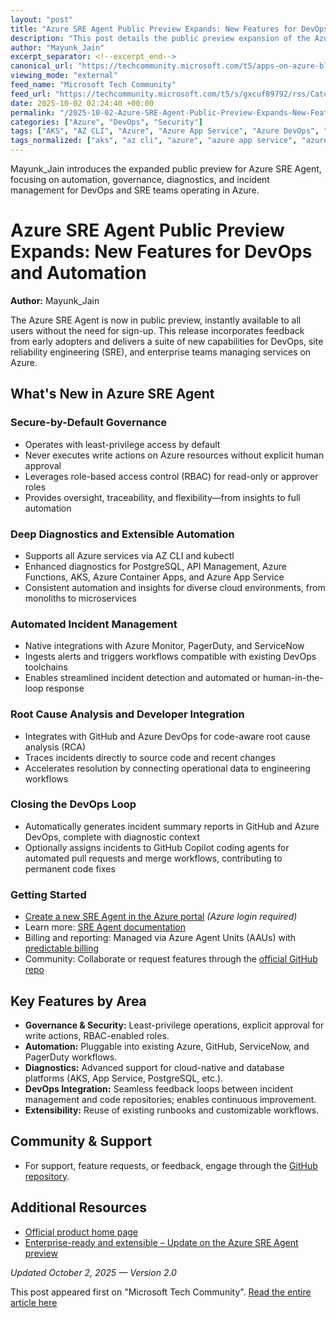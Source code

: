 ```yaml
---
layout: "post"
title: "Azure SRE Agent Public Preview Expands: New Features for DevOps and Automation"
description: "This post details the public preview expansion of the Azure SRE Agent, an automation tool for site reliability engineering within Azure environments. It covers improvements around governance, security, diagnostics, extensibility, new incident management integrations, automation with runbooks, and the capability to bridge DevOps workflows across Azure, GitHub, and Azure DevOps."
author: "Mayunk_Jain"
excerpt_separator: <!--excerpt_end-->
canonical_url: "https://techcommunity.microsoft.com/t5/apps-on-azure-blog/expanding-the-public-preview-of-the-azure-sre-agent/ba-p/4458514"
viewing_mode: "external"
feed_name: "Microsoft Tech Community"
feed_url: "https://techcommunity.microsoft.com/t5/s/gxcuf89792/rss/Category?category.id=Azure"
date: 2025-10-02 02:24:40 +00:00
permalink: "/2025-10-02-Azure-SRE-Agent-Public-Preview-Expands-New-Features-for-DevOps-and-Automation.html"
categories: ["Azure", "DevOps", "Security"]
tags: ["AKS", "AZ CLI", "Azure", "Azure App Service", "Azure DevOps", "Azure Functions", "Azure Monitor", "Azure Portal", "Azure SRE Agent", "Community", "DevOps", "DevOps Automation", "Diagnostics", "Enterprise Governance", "GitHub Integration", "Incident Management", "Kubectl", "PagerDuty", "RBAC", "Root Cause Analysis", "Runbooks", "Security", "ServiceNow", "Site Reliability Engineering"]
tags_normalized: ["aks", "az cli", "azure", "azure app service", "azure devops", "azure functions", "azure monitor", "azure portal", "azure sre agent", "community", "devops", "devops automation", "diagnostics", "enterprise governance", "github integration", "incident management", "kubectl", "pagerduty", "rbac", "root cause analysis", "runbooks", "security", "servicenow", "site reliability engineering"]
---
```


Mayunk_Jain introduces the expanded public preview for Azure SRE Agent, focusing on automation, governance, diagnostics, and incident management for DevOps and SRE teams operating in Azure.<!--excerpt_end-->

# Azure SRE Agent Public Preview Expands: New Features for DevOps and Automation

**Author:** Mayunk_Jain

The Azure SRE Agent is now in public preview, instantly available to all users without the need for sign-up. This release incorporates feedback from early adopters and delivers a suite of new capabilities for DevOps, site reliability engineering (SRE), and enterprise teams managing services on Azure.

## What's New in Azure SRE Agent

### Secure-by-Default Governance

- Operates with least-privilege access by default
- Never executes write actions on Azure resources without explicit human approval
- Leverages role-based access control (RBAC) for read-only or approver roles
- Provides oversight, traceability, and flexibility—from insights to full automation

### Deep Diagnostics and Extensible Automation

- Supports all Azure services via AZ CLI and kubectl
- Enhanced diagnostics for PostgreSQL, API Management, Azure Functions, AKS, Azure Container Apps, and Azure App Service
- Consistent automation and insights for diverse cloud environments, from monoliths to microservices

### Automated Incident Management

- Native integrations with Azure Monitor, PagerDuty, and ServiceNow
- Ingests alerts and triggers workflows compatible with existing DevOps toolchains
- Enables streamlined incident detection and automated or human-in-the-loop response

### Root Cause Analysis and Developer Integration

- Integrates with GitHub and Azure DevOps for code-aware root cause analysis (RCA)
- Traces incidents directly to source code and recent changes
- Accelerates resolution by connecting operational data to engineering workflows

### Closing the DevOps Loop

- Automatically generates incident summary reports in GitHub and Azure DevOps, complete with diagnostic context
- Optionally assigns incidents to GitHub Copilot coding agents for automated pull requests and merge workflows, contributing to permanent code fixes

### Getting Started

- [Create a new SRE Agent in the Azure portal](https://aka.ms/sreagent-portal) *(Azure login required)*
- Learn more: [SRE Agent documentation](https://aka.ms/sreagent/docs)
- Billing and reporting: Managed via Azure Agent Units (AAUs) with [predictable billing](https://aka.ms/sreagent/pricing/blog)
- Community: Collaborate or request features through the [official GitHub repo](https://github.com/microsoft/sre-agent)

## Key Features by Area

- **Governance & Security:** Least-privilege operations, explicit approval for write actions, RBAC-enabled roles.
- **Automation:** Pluggable into existing Azure, GitHub, ServiceNow, and PagerDuty workflows.
- **Diagnostics:** Advanced support for cloud-native and database platforms (AKS, App Service, PostgreSQL, etc.).
- **DevOps Integration:** Seamless feedback loops between incident management and code repositories; enables continuous improvement.
- **Extensibility:** Reuse of existing runbooks and customizable workflows.

## Community & Support

- For support, feature requests, or feedback, engage through the [GitHub repository](https://github.com/microsoft/sre-agent).

## Additional Resources

- [Official product home page](http://www.azure.com/sreagent)
- [Enterprise-ready and extensible – Update on the Azure SRE Agent preview](https://techcommunity.microsoft.com/blog/appsonazureblog/enterprise-ready-and-extensible-update-on-the-azure-sre-agent-preview/4444299)

*Updated October 2, 2025 — Version 2.0*

This post appeared first on "Microsoft Tech Community". [Read the entire article here](https://techcommunity.microsoft.com/t5/apps-on-azure-blog/expanding-the-public-preview-of-the-azure-sre-agent/ba-p/4458514)
